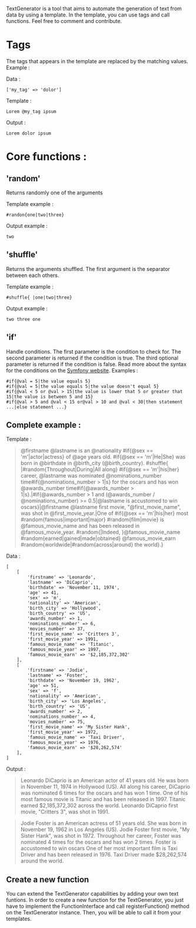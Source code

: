 TextGenerator is a tool that aims to automate the generation of text from data by using a template. 
In the template, you can use tags and call functions.
Feel free to comment and contribute.

# Tags

The tags that appears in the template are replaced by the matching values. Example :

Data :

    ['my_tag' => 'dolor']

Template :

    Lorem @my_tag ipsum

Output :

    Lorem dolor ipsum

# Core functions :

## 'random'

Returns randomly one of the arguments

Template example :

    #randon{one|two|three}

Output example :

    two

## 'shuffle'

Returns the arguments shuffled. The first argument is the separator between each others.

Template example :

    #shuffle{ |one|two|three}

Output example :

    two three one

## 'if'

Handle conditions. The first parameter is the condition to check for. The second parameter is returned if the condition is true. The third optional parameter is returned if the condition is false.
Read more about the syntax for the conditions on the [Symfony website](http://symfony.com/doc/current/components/expression_language/syntax.html).
Examples :

    #if{@val = 5|the value equals 5}
    #if{@val = 5|the value equals 5|the value doesn't equal 5}
    #if{@val < 5 or @val > 15|the value is lower that 5 or greater that 15|the value is between 5 and 15}
    #if{@val > 5 and @val < 15 or@val > 10 and @val < 30|then statement ...|else statement ...}

## Complete example :

Template :

> @firstname @lastname is an @nationality #if{@sex == 'm'|actor|actress} of @age years old. #if{@sex == 'm'|He|She} was born in @birthdate in @birth_city (@birth_country). #shuffle{ |#random{Throughout|During|All along} #if{@sex == 'm'|his|her} career, @lastname was nominated @nominations_number time#if{@nominations_number > 1|s} for the oscars and has won @awards_number time#if{@awards_number > 1|s}.|#if{@awards_number > 1 and (@awards_number / @nominations_number) >= 0.5|@lastname is accustomed to win oscars}|@firstname @lastname first movie, "@first_movie_name", was shot in @first_movie_year.|One of #if{@sex == 'm'|his|her} most #random{famous|important|major} #random{film|movie} is @famous_movie_name and has been released in @famous_movie_year. #random{|Indeed, }@famous_movie_name #random{earned|gained|made|obtained} @famous_movie_earn #random{worldwide|#random{across|around} the world}.}

Data :

    [
        [
            'firstname' => 'Leonardo',
            'lastname' => 'DiCaprio',
            'birthdate' => 'November 11, 1974',
            'age' => 41,
            'sex' => 'm',
            'nationality' => 'American',
            'birth_city' => 'Hollywood',
            'birth_country' => 'US',
            'awards_number' => 1,
            'nominations_number' => 6,
            'movies_number' => 37,
            'first_movie_name' => 'Critters 3',
            'first_movie_year' => 1991,
            'famous_movie_name' => 'Titanic',
            'famous_movie_year' => 1997,
            'famous_movie_earn' => '$2,185,372,302'
        ],
        [
            'firstname' => 'Jodie',
            'lastname' => 'Foster',
            'birthdate' => 'November 19, 1962',
            'age' => 51,
            'sex' => 'f',
            'nationality' => 'American',
            'birth_city' => 'Los Angeles',
            'birth_country' => 'US',
            'awards_number' => 2,
            'nominations_number' => 4,
            'movies_number' => 75,
            'first_movie_name' => 'My Sister Hank',
            'first_movie_year' => 1972,
            'famous_movie_name' => 'Taxi Driver',
            'famous_movie_year' => 1976,
            'famous_movie_earn' => '$28,262,574'
        ],
    ]

Output :

> Leonardo DiCaprio is an American actor of 41 years old. He was born in November 11, 1974 in Hollywood (US). All along his career, DiCaprio was nominated 6 times for the oscars and has won 1 time. One of his most famous movie is Titanic and has been released in 1997. Titanic earned $2,185,372,302 across the world. Leonardo DiCaprio first movie, "Critters 3", was shot in 1991. 

> Jodie Foster is an American actress of 51 years old. She was born in November 19, 1962 in Los Angeles (US). Jodie Foster first movie, "My Sister Hank", was shot in 1972. Throughout her career, Foster was nominated 4 times for the oscars and has won 2 times. Foster is accustomed to win oscars One of her most important film is Taxi Driver and has been released in 1976. Taxi Driver made $28,262,574 around the world.

## Create a new function

You can extend the TextGenerator capabilities by adding your own text funtions. In order to create a new function for the TextGenerator, you just have to implement the FunctionInterface and call registerFunction() method on the TextGenerator instance. Then, you will be able to call it from your templates.